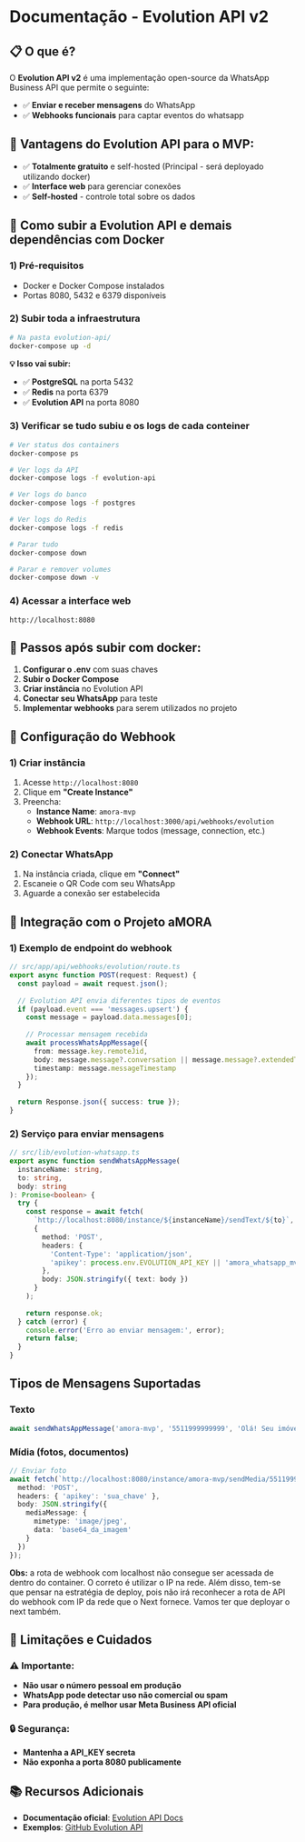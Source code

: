 # Documentação - Evolution API v2

## 📋 O que é?

O **Evolution API v2** é uma implementação open-source da WhatsApp Business API que permite o seguinte:
- ✅ **Enviar e receber mensagens** do WhatsApp
- ✅ **Webhooks funcionais** para captar eventos do whatsapp

## 🎯 **Vantagens do Evolution API para o MVP:**
- ✅ **Totalmente gratuito** e self-hosted (Principal - será deployado utilizando docker)
- ✅ **Interface web** para gerenciar conexões
- ✅ **Self-hosted** - controle total sobre os dados

## 🐳 Como subir a Evolution API e demais dependências com Docker

### **1) Pré-requisitos**
- Docker e Docker Compose instalados
- Portas 8080, 5432 e 6379 disponíveis

### **2) Subir toda a infraestrutura**
```bash
# Na pasta evolution-api/
docker-compose up -d
```

**💡 Isso vai subir:**
- ✅ **PostgreSQL** na porta 5432
- ✅ **Redis** na porta 6379  
- ✅ **Evolution API** na porta 8080

### **3) Verificar se tudo subiu e os logs de cada conteiner**
```bash
# Ver status dos containers
docker-compose ps

# Ver logs da API
docker-compose logs -f evolution-api

# Ver logs do banco
docker-compose logs -f postgres

# Ver logs do Redis
docker-compose logs -f redis

# Parar tudo
docker-compose down

# Parar e remover volumes
docker-compose down -v
```

### **4) Acessar a interface web**
```
http://localhost:8080
```


## 🔧 **Passos após subir com docker:**

1. **Configurar o .env** com suas chaves
2. **Subir o Docker Compose**
3. **Criar instância** no Evolution API
4. **Conectar seu WhatsApp** para teste
5. **Implementar webhooks** para serem utilizados no projeto

## 🔗 Configuração do Webhook

### **1) Criar instância**
1. Acesse `http://localhost:8080`
2. Clique em **"Create Instance"**
3. Preencha:
   - **Instance Name**: `amora-mvp`
   - **Webhook URL**: `http://localhost:3000/api/webhooks/evolution`
   - **Webhook Events**: Marque todos (message, connection, etc.)

### **2) Conectar WhatsApp**
1. Na instância criada, clique em **"Connect"**
2. Escaneie o QR Code com seu WhatsApp
3. Aguarde a conexão ser estabelecida


## 🔧 Integração com o Projeto aMORA

### **1) Exemplo de endpoint do webhook**
```typescript
// src/app/api/webhooks/evolution/route.ts
export async function POST(request: Request) {
  const payload = await request.json();
  
  // Evolution API envia diferentes tipos de eventos
  if (payload.event === 'messages.upsert') {
    const message = payload.data.messages[0];
    
    // Processar mensagem recebida
    await processWhatsAppMessage({
      from: message.key.remoteJid,
      body: message.message?.conversation || message.message?.extendedTextMessage?.text,
      timestamp: message.messageTimestamp
    });
  }
  
  return Response.json({ success: true });
}
```

### **2) Serviço para enviar mensagens**
```typescript
// src/lib/evolution-whatsapp.ts
export async function sendWhatsAppMessage(
  instanceName: string, 
  to: string, 
  body: string
): Promise<boolean> {
  try {
    const response = await fetch(
      `http://localhost:8080/instance/${instanceName}/sendText/${to}`,
      {
        method: 'POST',
        headers: {
          'Content-Type': 'application/json',
          'apikey': process.env.EVOLUTION_API_KEY || 'amora_whatsapp_mvp_evolution_api_2024_secret_key'
        },
        body: JSON.stringify({ text: body })
      }
    );
    
    return response.ok;
  } catch (error) {
    console.error('Erro ao enviar mensagem:', error);
    return false;
  }
}
```

##  Tipos de Mensagens Suportadas

### Texto
```typescript
await sendWhatsAppMessage('amora-mvp', '5511999999999', 'Olá! Seu imóvel foi analisado.');
```

### Mídia (fotos, documentos)
```typescript
// Enviar foto
await fetch(`http://localhost:8080/instance/amora-mvp/sendMedia/5511999999999`, {
  method: 'POST',
  headers: { 'apikey': 'sua_chave' },
  body: JSON.stringify({
    mediaMessage: {
      mimetype: 'image/jpeg',
      data: 'base64_da_imagem'
    }
  })
});
```

 **Obs:** a rota de webhook com localhost não consegue ser acessada de dentro do container. O correto é utilizar o IP na rede. Além disso, tem-se que pensar na estratégia de deploy, pois não irá reconhecer a rota de API do webhook com IP da rede que o Next fornece. Vamos ter que deployar o next também. 

## 🚨 Limitações e Cuidados

### ⚠️ **Importante:**
- **Não usar o número pessoal em produção**
- **WhatsApp pode detectar uso não comercial ou spam**
- **Para produção, é melhor usar Meta Business API oficial**

### 🔒 **Segurança:**
- **Mantenha a API_KEY secreta**
- **Não exponha a porta 8080 publicamente**


## 📚 Recursos Adicionais

- **Documentação oficial**: [Evolution API Docs](https://doc.evolution-api.com/)
- **Exemplos**: [GitHub Evolution API](https://github.com/EvolutionAPI/evolution-api)
